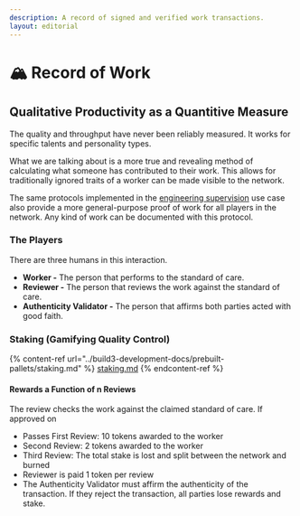 ```yaml
---
description: A record of signed and verified work transactions.
layout: editorial
---
```


# 🏔 Record of Work

## Qualitative Productivity as a Quantitive Measure

The quality and throughput have never been reliably measured. It works for specific talents and personality types.&#x20;

What we are talking about is a more true and revealing method of calculating what someone has contributed to their work. This allows for traditionally ignored traits of a worker can be made visible to the network.

The same protocols implemented in the [engineering supervision](proof-of-supervision-with-blockchain.md) use case also provide a more general-purpose proof of work for all players in the network. Any kind of work can be documented with this protocol.

### The Players

There are three humans in this interaction.

* **Worker -** The person that performs to the standard of care.
* **Reviewer -** The person that reviews the work against the standard of care.
* **Authenticity Validator -** The person that affirms both parties acted with good faith.

### Staking (Gamifying Quality Control)

{% content-ref url="../build3-development-docs/prebuilt-pallets/staking.md" %}
[staking.md](../build3-development-docs/prebuilt-pallets/staking.md)
{% endcontent-ref %}

#### Rewards a Function of n Reviews

The review checks the work against the claimed standard of care. If approved on

* Passes First Review: 10 tokens awarded to the worker
* Second Review: 2 tokens awarded to the worker
* Third Review: The total stake is lost and split between the network and burned
* Reviewer is paid 1 token per review
* The Authenticity Validator must affirm the authenticity of the transaction. If they reject the transaction, all parties lose rewards and stake.

